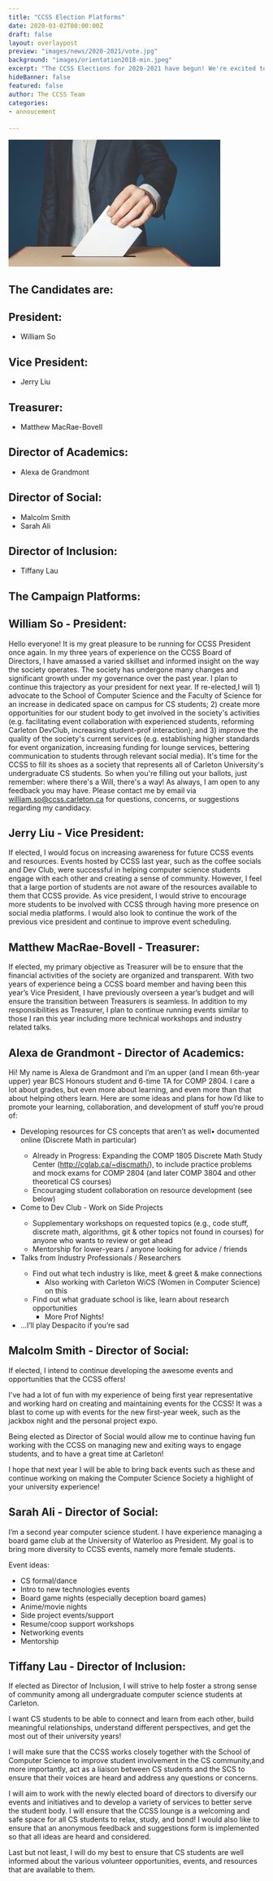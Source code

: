 ```yaml
---
title: "CCSS Election Platforms"
date: 2020-03-02T00:00:00Z
draft: false
layout: overlaypost
preview: "images/news/2020-2021/vote.jpg"
background: "images/orientation2018-min.jpeg"
excerpt: "The CCSS Elections for 2020-2021 have begun! We're excited to announce that we have 7 candidates running for positions on the board of directors."
hideBanner: false
featured: false
author: The CCSS Team
categories:
- annoucement

---
```


![election](/images/news/2020-2021/vote.jpg)

## The Candidates are:

## President:
- William So

## Vice President:
- Jerry Liu

## Treasurer:
- Matthew MacRae-Bovell

## Director of Academics:
- Alexa de Grandmont

## Director of Social:
- Malcolm Smith
- Sarah Ali

## Director of Inclusion:
- Tiffany Lau

## The Campaign Platforms:

## William So - President:
Hello everyone! It is my great pleasure to be running for CCSS President once again. In my three years of experience on the CCSS Board of Directors, I have amassed a varied skillset and informed insight on the way the society operates. The society has undergone many changes and significant growth under my governance over the past year. I plan to continue this trajectory as your president for next year. If re-elected,I will 1) advocate to the School of Computer Science and the Faculty of Science for an increase in dedicated space on campus for CS students; 2) create more opportunities for our student body to get involved in the society's activities (e.g. facilitating event collaboration with experienced students, reforming Carleton DevClub, increasing student-prof interaction); and 3) improve the quality of the society's current services (e.g. establishing higher standards for event organization, increasing funding for lounge services, bettering communication to students through relevant social media). It's time for the CCSS to fill its shoes as a society that represents all of Carleton University's undergraduate CS students. So when you're filling out your ballots, just remember: where there's a Will, there's a way! As always, I am open to any feedback you may have. Please contact me by email via william.so@ccss.carleton.ca for questions, concerns, or suggestions regarding my candidacy.

## Jerry Liu - Vice President:
If elected, I would focus on increasing awareness for future CCSS events and resources. Events hosted by CCSS last year, such as the coffee socials and Dev Club, were successful in helping computer science students engage with each other and creating a sense of community. However, I feel that a large portion of students are not aware of the resources available to them that CCSS provide. As vice president, I would strive to encourage more students to be involved with CCSS through having more presence on social media platforms. I would also look to continue the work of the previous vice president and continue to improve event scheduling.

## Matthew MacRae-Bovell - Treasurer:
If elected, my primary objective as Treasurer will be to ensure that the financial activities of the society are organized and transparent. With two years of experience being a CCSS board member and having been this year’s Vice President, I have previously overseen a year’s budget and will ensure the transition between Treasurers is seamless. In addition to my responsibilities as Treasurer, I plan to continue running events similar to those I ran this year including more technical workshops and industry related talks.

## Alexa de Grandmont - Director of Academics:
Hi! My name is Alexa de Grandmont and I’m an upper (and I mean 6th-year upper) year BCS Honours student and 6-time TA for COMP 2804. I care a lot about grades, but even more about learning, and even more than that about helping others learn. Here are some ideas and plans for how I’d like to promote your learning, collaboration, and development of stuff you’re proud of:
<ul>
  <li>Developing resources for CS concepts that aren’t as well• documented online (Discrete Math in particular)</li>
  <ul>
    <li>Already in Progress: Expanding the COMP 1805 Discrete Math Study Center (<a href="http://cglab.ca/~discmath/">http://cglab.ca/~discmath/</a>), to include practice problems and mock exams for COMP 2804 (and later COMP 3804 and other theoretical CS courses)</li>
    <li>Encouraging student collaboration on resource development (see below)</li>
  </ul>
  <li>Come to Dev Club - Work on Side Projects</li>
  <ul>
    <li>Supplementary workshops on requested topics (e.g., code stuff, discrete math, algorithms, git & other topics not found in courses) for anyone who wants to review or get ahead</li>
    <li>Mentorship for lower-years / anyone looking for advice / friends</li>
  </ul>
  <li>Talks from Industry Professionals / Researchers</li>
  <ul>
    <li>Find out what tech industry is like, meet & greet & make connections
      <ul>
      <li>Also working with Carleton WiCS (Women in Computer Science) on this</li>
      </ul>
    </li>
    <li>Find out what graduate school is like, learn about research opportunities
      <ul>
      <li>More Prof Nights!</li>
      </ul>
    </li>
  </ul>
  <li>...I’ll play Despacito if you’re sad</li>
</ul>

## Malcolm Smith - Director of Social:

If elected, I intend to continue developing the awesome events and opportunities that the CCSS offers!

I've had a lot of fun with my experience of being first year representative and working hard on creating and maintaining events for the CCSS! It was a blast to come up with events for the new first-year week, such as the jackbox night and the personal project expo.

Being elected as Director of Social would allow me to continue having fun working with the CCSS on managing new and exiting ways to engage students, and to have a great time at Carleton!

I hope that next year I will be able to bring back events such as these and continue working on making the Computer Science Society a highlight of your university experience!

## Sarah Ali - Director of Social:
I’m a second year computer science student. I have experience managing a board game club at the University of Waterloo as President. My goal is to bring more diversity to CCSS events, namely more female students.

Event ideas:
<ul>
  <li>CS formal/dance</li>
  <li>Intro to new technologies events</li>
  <li>Board game nights (especially deception board games)</li>
  <li>Anime/movie nights</li>
  <li>Side project events/support</li>
  <li>Resume/coop support workshops</li>
  <li>Networking events</li>
  <li>Mentorship</li>
</ul>

## Tiffany Lau - Director of Inclusion:
If elected as Director of Inclusion, I will strive to help foster a strong sense of community among all undergraduate computer science students at Carleton.

I want CS students to be able to connect and learn from each other, build meaningful relationships, understand different perspectives, and get the most out of their university years!

I will make sure that the CCSS works closely together with the School of Computer Science to improve student involvement in the CS community,and more importantly, act as a liaison between CS students and the SCS to ensure that their voices are heard and address any questions or concerns.

I will aim to work with the newly elected board of directors to diversify our events and initiatives and to develop a variety of services to better serve the student body. I will ensure that the CCSS lounge is a welcoming and safe space for all CS students to relax, study, and bond! I would also like to ensure that an anonymous feedback and suggestions form is implemented so that all ideas are heard and considered.

Last but not least, I will do my best to ensure that CS students are well informed about the various volunteer opportunities, events, and resources that are available to them.
